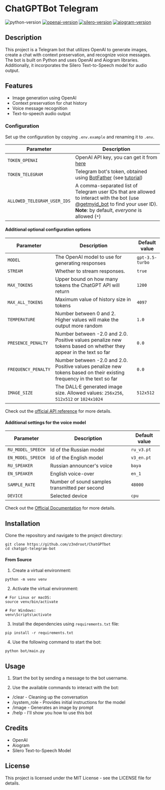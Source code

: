 # ChatGPTBot Telegram

![python-version](https://img.shields.io/badge/python-3.9.7-blue)
[![openai-version](https://img.shields.io/badge/openai-0.27.4-orange.svg)](https://openai.com/)
[![silero-version](https://img.shields.io/badge/silero-0.4.1-orange)](https://silero.ai/)
[![aiogram-version](https://img.shields.io/badge/aiogram-2.25.1-blue)](https://aiogram.dev/)

## Description

This project is a Telegram bot that utilizes OpenAI to generate images, create a chat with context preservation, and
recognize voice messages. The bot is built on Python and uses OpenAI and Aiogram libraries. Additionally, it
incorporates the Silero Text-to-Speech model for audio output.

## Features

- Image generation using OpenAI
- Context preservation for chat history
- Voice message recognition
- Text-to-speech audio output

### Configuration

Set up the configuration by copying `.env.example` and renaming it to `.env`.

| Parameter                   | Description                                                                                                                                                                                                  |
|-----------------------------|--------------------------------------------------------------------------------------------------------------------------------------------------------------------------------------------------------------|
| `TOKEN_OPENAI`            | OpenAI API key, you can get it from [here](https://platform.openai.com/account/api-keys)                                                                                                                     |
| `TOKEN_TELEGRAM`        | Telegram bot's token, obtained using [BotFather](http://t.me/botfather) (see [tutorial](https://core.telegram.org/bots/tutorial#obtain-your-bot-token))                                                      |
| `ALLOWED_TELEGRAM_USER_IDS` | A comma-separated list of Telegram user IDs that are allowed to interact with the bot (use [@getmyid_bot](https://t.me/getmyid_bot) to find your user ID). **Note**: by default, *everyone* is allowed (`*`) |

#### Additional optional configuration options

| Parameter           | Description                                                                                                           | Default value   |
|---------------------|-----------------------------------------------------------------------------------------------------------------------|-----------------|
| `MODEL`             | The OpenAI model to use for generating responses                                                                      | `gpt-3.5-turbo` |
| `STREAM`            | Whether to stream responses.                                                                                          | `true`          |
| `MAX_TOKENS`        | Upper bound on how many tokens the ChatGPT API will return                                                            | `1200`          |
| `MAX_ALL_TOKENS`    | Maximum value of history size in tokens                                                                               | `4097`          |
| `TEMPERATURE`       | Number between 0 and 2. Higher values will make the output more random                                                | `1.0`           |
| `PRESENCE_PENALTY`  | Number between -2.0 and 2.0. Positive values penalize new tokens based on whether they appear in the text so far      | `0.0`           |
| `FREQUENCY_PENALTY` | Number between -2.0 and 2.0. Positive values penalize new tokens based on their existing frequency in the text so far | `0.0`           |
| `IMAGE_SIZE`        | The DALL·E generated image size. Allowed values: `256x256`, `512x512` or `1024x1024`                                  | `512x512`       |

Check out the [official API reference](https://platform.openai.com/docs/api-reference/chat) for more details.

#### Additional settings for the voice model

| Parameter         | Description                                    | Default value |
|-------------------|------------------------------------------------|---------------|
| `RU_MODEL_SPEECH` | Id of the Russian model                        | `ru_v3.pt`    |
| `EN_MODEL_SPEECH` | Id of the English model                        | `v3_en.pt`    |
| `RU_SPEAKER`      | Russian announcer's voice                      | `baya`        |
| `EN_SPEAKER`      | English voice-over                             | `en_1`        |
| `SAMPLE_RATE`     | Number of sound samples transmitted per second | `48000`       |
| `DEVICE`          | Selected device                                | `cpu`         |

Check out the [Official Documentation](https://github.com/snakers4/silero-models) for more details.

## Installation

Clone the repository and navigate to the project directory:

```shell
git clone https://github.com/z3ndroot/ChatGPTbot
cd chatgpt-telegram-bot
```

#### From Source

1. Create a virtual environment:

```shell
python -m venv venv
```

2. Activate the virtual environment:

```shell
# For Linux or macOS:
source venv/bin/activate

# For Windows:
venv\Scripts\activate
```

3. Install the dependencies using `requirements.txt` file:

```shell
pip install -r requirements.txt
```

4. Use the following command to start the bot:

```
python bot/main.py
```

## Usage

1. Start the bot by sending a message to the bot username.

2. Use the available commands to interact with the bot:

- /clear - Cleaning up the conversation
- /system_role - Provides initial instructions for the model
- /image - Generates an image by prompt
- /help - I'll show you how to use this bot

## Credits

- OpenAI
- Aiogram
- Silero Text-to-Speech Model

## License

This project is licensed under the MIT License - see the LICENSE file for details.
